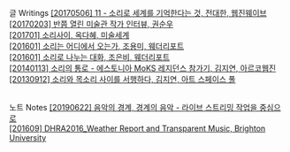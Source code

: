 글 Writings
[[20170506] 11 - 소리로 세계를 기억한다는 것, 전대한, 웹진웨이브](../pdf/sorisegye_weiv.pdf)<br>
[[20170203] 반쯤 열린 미술관 작가 인터뷰, 권순우](../pdf/half-opened_door_interview.pdf)<br>
[[201701] 소리사이, 옥다혜, 미술세계](../pdf/sorisaii_misul.pdf)<br>
[[201601] 소리는 어디에서 오는가, 조용미, 웨더리포트](../pdf/sorifromwhere_weatherreport.pdf)<br>
[[201601] 소리로 나누는 대화, 조은비, 웨더리포트](../pdf/soriconversation_weatherreport.pdf)<br>
[[20140113] 소리의 통로 - 에스토니아 MoKS 레지던스 참가기, 김지연, 아르코웹진](../pdf/sc.pdf)<br>
[[20130912] 소리와 목소리 사이를 서행하다, 김지연, 아트 스페이스 풀](../pdf/sorimoksori.pdf)<br><br>

노트 Notes
[[20190622] 음악의 경계, 경계의 음악 - 라이브 스트리밍 작업을 중심으로](../pdf/musicontheborder.pdf)<br> 
[[201609] DHRA2016_Weather Report and Transparent Music, Brighton University](../pdf/DHRA2016_brightonUni.pdf)<br>
